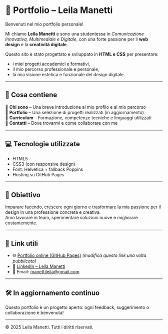 # 🎨 Portfolio – Leila Manetti

Benvenuti nel mio portfolio personale!

Mi chiamo **Leila Manetti** e sono una studentessa in *Comunicazione Innovativa, Multimediale e Digitale*, con una forte passione per il **web design** e la **creatività digitale**.

Questo sito è stato progettato e sviluppato in **HTML e CSS** per presentare:
- i miei progetti accademici e formativi,
- il mio percorso professionale e personale,
- la mia visione estetica e funzionale del design digitale.

---

## 📌 Cosa contiene

🔹 **Chi sono** – Una breve introduzione al mio profilo e al mio percorso  
🔹 **Portfolio** – Una selezione di progetti realizzati (in aggiornamento)  
🔹 **Curriculum** – Formazione, competenze tecniche e linguaggi utilizzati  
🔹 **Contatti** – Dove trovarmi e come collaborare con me

---

## 💻 Tecnologie utilizzate

- HTML5  
- CSS3 (con responsive design)  
- Font: Helvetica + fallback Poppins  
- Hosting su GitHub Pages

---

## 🚀 Obiettivo

Imparare facendo, crescere ogni giorno e trasformare la mia passione per il design in una professione concreta e creativa.  
Amo lavorare in team, sperimentare soluzioni nuove e migliorare costantemente.

---

## 🔗 Link utili

- 🌐 [Portfolio online (GitHub Pages)](https://tuo-nome.github.io/portfolio-leila-manetti) *(modifica questo link una volta pubblicato)*
- 💼 [LinkedIn – Leila Manetti](https://www.linkedin.com/in/leila-manetti-707377bb)
- 📧 Email: manettileila@gmail.com

---

## 🛠 In aggiornamento continuo

Questo portfolio è un progetto aperto: ogni feedback, suggerimento o collaborazione è benvenuta!

---

© 2025 Leila Manetti. Tutti i diritti riservati.
